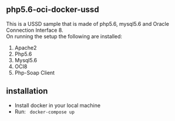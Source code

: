 ## php5.6-oci-docker-ussd
This is a USSD sample that is made of php5.6, mysql5.6 and Oracle Connection Interface 8. \
On running the setup the following are installed:
1. Apache2
2. Php5.6
3. Mysql5.6
4. OCI8
5. Php-Soap Client

## installation
 - Install docker in your local machine
 - Run: ``` docker-compose up```